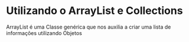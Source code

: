 # Utilizando o ArrayList e Collections

ArrayList é uma Classe genérica que nos auxilia a criar uma lista de informações utilizando Objetos